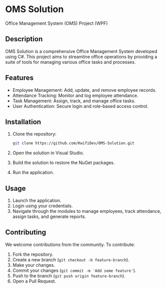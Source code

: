 # OMS Solution

Office Management System (OMS) Project (WPF)

## Description

OMS Solution is a comprehensive Office Management System developed using C#. This project aims to streamline office operations by providing a suite of tools for managing various office tasks and processes.

## Features

- Employee Management: Add, update, and remove employee records.
- Attendance Tracking: Monitor and log employee attendance.
- Task Management: Assign, track, and manage office tasks.
- User Authentication: Secure login and role-based access control.

## Installation

1. Clone the repository:
    ```bash
    git clone https://github.com/KwifiDev/OMS-Solution.git
    ```

2. Open the solution in Visual Studio.

3. Build the solution to restore the NuGet packages.

4. Run the application.

## Usage

1. Launch the application.
2. Login using your credentials.
3. Navigate through the modules to manage employees, track attendance, assign tasks, and generate reports.

## Contributing

We welcome contributions from the community. To contribute:

1. Fork the repository.
2. Create a new branch (`git checkout -b feature-branch`).
3. Make your changes.
4. Commit your changes (`git commit -m 'Add some feature'`).
5. Push to the branch (`git push origin feature-branch`).
6. Open a Pull Request.
